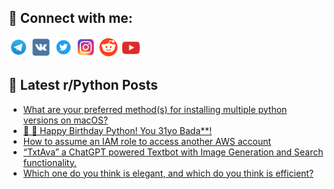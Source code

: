 ## 🔎 Connect with me:
[<img src="https://github.com/bullbesh/bullbesh/blob/main/images/Telegram.png" width="32" height="32" />](https://t.me/bullbesh)
[<img src="https://github.com/bullbesh/bullbesh/blob/main/images/VK.png" width="32" height="32" />](https://vk.com/bullbesh)
[<img src="https://github.com/bullbesh/bullbesh/blob/main/images/Twitter.png" width="32" height="32" />](https://twitter.com/bullbesh1)
[<img src="https://github.com/bullbesh/bullbesh/blob/main/images/Instagram.png" width="32" height="32" />](https://www.instagram.com/bullbesh)
[<img src="https://github.com/bullbesh/bullbesh/blob/main/images/Reddit.png" width="32" height="32" />](https://www.reddit.com/user/bullbesh)
[<img src="https://github.com/bullbesh/bullbesh/blob/main/images/YouTube.png" width="32" height="32" />](https://www.youtube.com/channel/UCtfjRs6uzgq5mfm8S06WTcg)

## 📕 Latest r/Python Posts
<!-- BLOG-POST-LIST:START -->
- [What are your preferred method&lpar;s&rpar; for installing multiple python versions on macOS?](https://www.reddit.com/r/Python/comments/116mpig/what_are_your_preferred_methods_for_installing/)
- [🐍 🎂 Happy Birthday Python! You 31yo Bada**!](https://www.reddit.com/r/Python/comments/116mm2u/happy_birthday_python_you_31yo_bada/)
- [How to assume an IAM role to access another AWS account](https://www.reddit.com/r/Python/comments/116lo2g/how_to_assume_an_iam_role_to_access_another_aws/)
- [“TxtAva” a ChatGPT powered Textbot with Image Generation and Search functionality.](https://www.reddit.com/r/Python/comments/116ku01/txtava_a_chatgpt_powered_textbot_with_image/)
- [Which one do you think is elegant, and which do you think is efficient?](https://www.reddit.com/r/Python/comments/116ie6m/which_one_do_you_think_is_elegant_and_which_do/)
<!-- BLOG-POST-LIST:END -->
